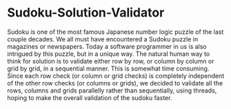 # Sudoku-Solution-Validator
Sudoku is one of the most famous Japanese number logic puzzle of the last couple decades. We all must have encountered a Sudoku puzzle in magazines or newspapers.  Today a software programmer in us is also intrigued by this puzzle, but in a unique way. The natural human way to think for solution is to validate either row by row, or column by column or grid by grid, in a sequential manner. This is somewhat time consuming. Since each row check (or column or grid checks) is completely independent of the other row checks (or columns or grids), we decided to validate all the rows, columns and grids parallelly rather than sequentially, using threads, hoping to make the overall validation of the sudoku faster.
